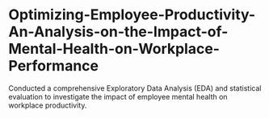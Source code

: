 # Optimizing-Employee-Productivity-An-Analysis-on-the-Impact-of-Mental-Health-on-Workplace-Performance
Conducted a comprehensive Exploratory Data Analysis (EDA) and statistical evaluation to investigate the impact of employee mental health on workplace productivity.
